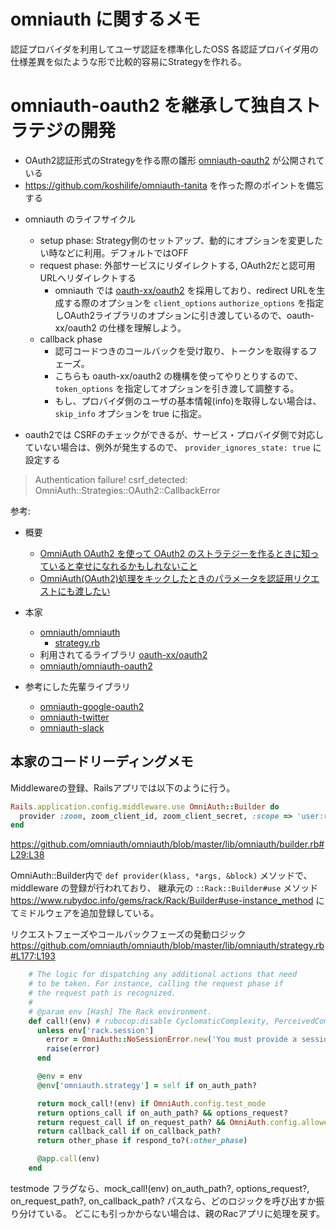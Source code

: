 # omniauth に関するメモ

認証プロバイダを利用してユーザ認証を標準化したOSS
各認証プロバイダ用の仕様差異を似たような形で比較的容易にStrategyを作れる。

# omniauth-oauth2 を継承して独自ストラテジの開発

- OAuth2認証形式のStrategyを作る際の雛形 [omniauth-oauth2](https://github.com/omniauth/omniauth-oauth2) が公開されている
- https://github.com/koshilife/omniauth-tanita を作った際のポイントを備忘する

* omniauth のライフサイクル
  * setup phase: Strategy側のセットアップ、動的にオプションを変更したい時などに利用。デフォルトではOFF
  * request phase: 外部サービスにリダイレクトする, OAuth2だと認可用URLへリダイレクトする
    * omniauth では [oauth-xx/oauth2](https://github.com/oauth-xx/oauth2) を採用しており、redirect URLを生成する際のオプションを `client_options` `authorize_options` を指定しOAuth2ライブラリのオプションに引き渡しているので、oauth-xx/oauth2 の仕様を理解しよう。
  * callback phase
    * 認可コードつきのコールバックを受け取り、トークンを取得するフェーズ。
    * こちらも oauth-xx/oauth2 の機構を使ってやりとりするので、 `token_options` を指定してオプションを引き渡して調整する。
    * もし、プロバイダ側のユーザの基本情報(info)を取得しない場合は、`skip_info` オプションを true に指定。

* oauth2では CSRFのチェックができるが、サービス・プロバイダ側で対応していない場合は、例外が発生するので、 `provider_ignores_state: true` に設定する

>Authentication failure! csrf_detected: OmniAuth::Strategies::OAuth2::CallbackError

参考:

- 概要
  - [OmniAuth OAuth2 を使って OAuth2 のストラテジーを作るときに知っていると幸せになれるかもしれないこと](https://qiita.com/tyamagu2/items/d242b6dd4a20b657bb39)
  - [OmniAuth(OAuth2)処理をキックしたときのパラメータを認証用リクエストにも渡したい](https://qiita.com/t_oginogin/items/dfac4084a1fd1c854006)

- 本家
  - [omniauth/omniauth](https://github.com/omniauth/omniauth)
    - [strategy.rb](https://github.com/omniauth/omniauth/blob/master/lib/omniauth/strategy.rb)
  - 利用されてるライブラリ [oauth-xx/oauth2](https://github.com/oauth-xx/oauth2)
  - [omniauth/omniauth-oauth2](https://github.com/omniauth/omniauth-oauth2)

- 参考にした先輩ライブラリ
  - [omniauth-google-oauth2](https://github.com/zquestz/omniauth-google-oauth2)
  - [omniauth-twitter](https://github.com/arunagw/omniauth-twitter)
  - [omniauth-slack](https://github.com/kmrshntr/omniauth-slack)

## 本家のコードリーディングメモ

Middlewareの登録、Railsアプリでは以下のように行う。

```.rb
Rails.application.config.middleware.use OmniAuth::Builder do
  provider :zoom, zoom_client_id, zoom_client_secret, :scope => 'user:read'
end
```

https://github.com/omniauth/omniauth/blob/master/lib/omniauth/builder.rb#L29:L38

OmniAuth::Builder内で `def provider(klass, *args, &block)` メソッドで、 middleware の登録が行われており、
継承元の `::Rack::Builder#use` メソッド https://www.rubydoc.info/gems/rack/Rack/Builder#use-instance_method
にてミドルウェアを追加登録している。



リクエストフェーズやコールバックフェーズの発動ロジック
https://github.com/omniauth/omniauth/blob/master/lib/omniauth/strategy.rb#L177:L193

```.rb
    # The logic for dispatching any additional actions that need
    # to be taken. For instance, calling the request phase if
    # the request path is recognized.
    #
    # @param env [Hash] The Rack environment.
    def call!(env) # rubocop:disable CyclomaticComplexity, PerceivedComplexity
      unless env['rack.session']
        error = OmniAuth::NoSessionError.new('You must provide a session to use OmniAuth.')
        raise(error)
      end

      @env = env
      @env['omniauth.strategy'] = self if on_auth_path?

      return mock_call!(env) if OmniAuth.config.test_mode
      return options_call if on_auth_path? && options_request?
      return request_call if on_request_path? && OmniAuth.config.allowed_request_methods.include?(request.request_method.downcase.to_sym)
      return callback_call if on_callback_path?
      return other_phase if respond_to?(:other_phase)

      @app.call(env)
    end
```

testmode フラグなら、mock_call!(env)
on_auth_path?, options_request?, on_request_path?, on_callback_path? パスなら、どのロジックを呼び出すか振り分けている。
どこにも引っかからない場合は、親のRacアプリに処理を戻す。

